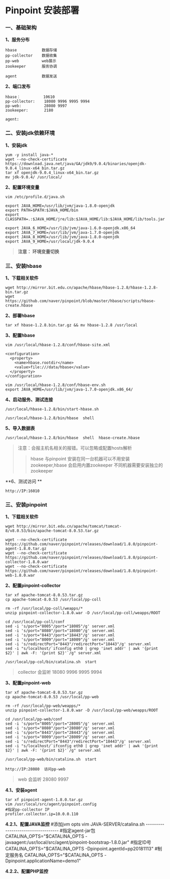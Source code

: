# Pinpoint 安装部署 #
### 一、基础架构 ###
**1、服务分布**
    
    hbase           数据存储
    pp-collector    数据收集
    pp-web          web展示
    zookeeper       服务协调

    agent           数据发送

**2、端口发布**
    
    hbase：          10610
    pp-collector:    18080 9996 9995 9994    
    pp-web:          28080 9997
    zookeeper:       2180   

    agent:


### 二、安装jdk依赖环境 ###

**1、安装jdk**

    yum -y install java-*
    wget --no-check-certificate  https://download.java.net/java/GA/jdk9/9.0.4/binaries/openjdk-9.0.4_linux-x64_bin.tar.gz
    tar xf openjdk-9.0.4_linux-x64_bin.tar.gz
    mv jdk-9.0.4/ /usr/local/

**2、配置环境变量**

    vim /etc/profile.d/java.sh
    
    export JAVA_HOME=/usr/lib/jvm/java-1.8.0-openjdk
    export PATH=$PATH:$JAVA_HOME/bin
    export CLASSPATH=.:$JAVA_HOME/jre/lib:$JAVA_HOME/lib:$JAVA_HOME/lib/tools.jar
    
    export JAVA_6_HOME=/usr/lib/jvm/java-1.6.0-openjdk.x86_64
    export JAVA_7_HOME=/usr/lib/jvm/java-1.7.0-openjdk
    export JAVA_8_HOME=/usr/lib/jvm/java-1.8.0-openjdk
    export JAVA_9_HOME=/usr/local/jdk-9.0.4

>**注意： 环境变量切换**

### 三、安装hbase ###

**1、下载相关软件**

    wget http://mirror.bit.edu.cn/apache/hbase/hbase-1.2.8/hbase-1.2.8-bin.tar.gz
    wget https://github.com/naver/pinpoint/blob/master/hbase/scripts/hbase-create.hbase

**2、部署hbase**

    tar xf hbase-1.2.8.bin.tar.gz && mv hbase-1.2.8 /usr/local

**3、配置hbase**
    
    vim /usr/local/hbase-1.2.8/conf/hbase-site.xml

    <configuration>
      <property>
        <name>hbase.rootdir</name>
        <value>file:///data/hbase</value>
      </property>
    </configuration>

    vim /usr/local/hbase-1.2.8/conf/hbase-env.sh
    export JAVA_HOME=/usr/lib/jvm/java-1.7.0-openjdk.x86_64/

**4、启动服务、测试连接**
    
    /usr/local/hbase-1.2.8/bin/start-hbase.sh 

    /usr/local/hbase-1.2.8/bin/hbase  shell

**5、导入数据表**
    
    /usr/local/hbase-1.2.8/bin/hbase  shell  hbase-create.hbase

>注意：会报主机名相关的报错。可以忽略或配置hosts解析
>> hbase 与pinpoint 安装在同一台机器可以不用安装zookeeper,hbase 会启用内置zookeeper 
>>不同机器需要安装独立的zookeeper

**6、测试访问 **   
    
    http://IP:16010

### 三、安装pinpoint ###
**1、下载相关软件**

    
    wget http://mirror.bit.edu.cn/apache/tomcat/tomcat-8/v8.0.53/bin/apache-tomcat-8.0.53.tar.gz

    wget --no-check-certificate https://github.com/naver/pinpoint/releases/download/1.8.0/pinpoint-agent-1.8.0.tar.gz
    wget --no-check-certificate https://github.com/naver/pinpoint/releases/download/1.8.0/pinpoint-collector-1.8.0.war
    wget --no-check-certificate https://github.com/naver/pinpoint/releases/download/1.8.0/pinpoint-web-1.8.0.war

**2、配置pinpoint-collector**
    
    tar xf apache-tomcat-8.0.53.tar.gz 
    cp apache-tomcat-8.0.53 /usr/local/pp-coll
    
    rm -rf /usr/local/pp-coll/weapps/*
    unzip pinpoint-collector-1.8.0.war -D /usr/local/pp-coll/weapps/ROOT
   
    cd /usr/local/pp-coll/conf
    sed -i 's/port="8005"/port="18005"/g' server.xml
    sed -i 's/port="8080"/port="18080"/g' server.xml
    sed -i 's/port="8443"/port="18443"/g' server.xml
    sed -i 's/port="8009"/port="18009"/g' server.xml
    sed -i 's/redirectPort="8443"/redirectPort="18443"/g' server.xml 
    sed -i "s/localhost/`ifconfig eth0 | grep 'inet addr' | awk '{print $2}' | awk -F: '{print $2}'`/g" server.xml

    /usr/local/pp-col/bin/catalina.sh  start

>collector 会监听 18080 9996 9995 9994
    
    
**3、配置pinpoint-web**

    tar xf apache-tomcat-8.0.53.tar.gz 
    cp apache-tomcat-8.0.53 /usr/local/pp-web
    
    rm -rf /usr/local/pp-web/weapps/*
    unzip pinpoint-collector-1.8.0.war -D /usr/local/pp-web/weapps/ROOT
   
    cd /usr/local/pp-web/conf
    sed -i 's/port="8005"/port="28005"/g' server.xml
    sed -i 's/port="8080"/port="28080"/g' server.xml
    sed -i 's/port="8443"/port="28443"/g' server.xml
    sed -i 's/port="8009"/port="28009"/g' server.xml
    sed -i 's/redirectPort="8443"/redirectPort="18443"/g' server.xml 
    sed -i "s/localhost/`ifconfig eth0 | grep 'inet addr' | awk '{print $2}' | awk -F: '{print $2}'`/g" server.xml

    /usr/local/pp-web/bin/catalina.sh  start

    http://IP:28080  访问pp-web

>web 会监听 28080 9997

**4.1、安装agent**

    tar xf pinpoint-agent-1.8.0.tar.gz
    vim /usr/local/src/agent/pinpoint.config
    #指定pp-collector IP
    profiler.collector.ip=10.0.0.110


**4.2.1、配置JAVA监控**
    #添加jvm opts
    vim JAVA-SERVER/catalina.sh
    -----------------------------------
    #指定agent-jar包
    CATALINA_OPTS="$CATALINA_OPTS -javaagent:/usr/local/src/agent/pinpoint-bootstrap-1.8.0.jar"
    #指定ID号
    CATALINA_OPTS="$CATALINA_OPTS -Dpinpoint.agentId=pp20181113"
    #制定服务名
    CATALINA_OPTS="$CATALINA_OPTS -Dpinpoint.applicationName=demo1"

**4.2.2、配置PHP监控**    

    


    
    
    


    